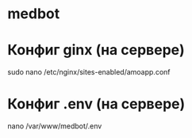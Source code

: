 # medbot

# Конфиг ginx (на сервере)
sudo nano /etc/nginx/sites-enabled/amoapp.conf

# Конфиг .env (на сервере)
nano /var/www/medbot/.env